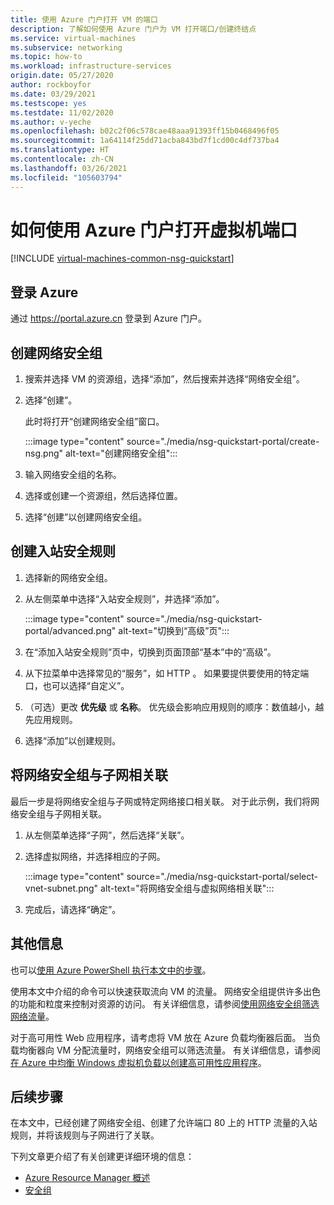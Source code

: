 ```yaml
---
title: 使用 Azure 门户打开 VM 的端口
description: 了解如何使用 Azure 门户为 VM 打开端口/创建终结点
ms.service: virtual-machines
ms.subservice: networking
ms.topic: how-to
ms.workload: infrastructure-services
origin.date: 05/27/2020
author: rockboyfor
ms.date: 03/29/2021
ms.testscope: yes
ms.testdate: 11/02/2020
ms.author: v-yeche
ms.openlocfilehash: b02c2f06c578cae48aaa91393ff15b0468496f05
ms.sourcegitcommit: 1a64114f25dd71acba843bd7f1cd00c4df737ba4
ms.translationtype: HT
ms.contentlocale: zh-CN
ms.lasthandoff: 03/26/2021
ms.locfileid: "105603794"
---
```

# <a name="how-to-open-ports-to-a-virtual-machine-with-the-azure-portal"></a>如何使用 Azure 门户打开虚拟机端口
[!INCLUDE [virtual-machines-common-nsg-quickstart](../../../includes/virtual-machines-common-nsg-quickstart.md)]

## <a name="sign-in-to-azure"></a>登录 Azure
通过 https://portal.azure.cn 登录到 Azure 门户。

## <a name="create-a-network-security-group"></a>创建网络安全组

1. 搜索并选择 VM 的资源组，选择“添加”，然后搜索并选择“网络安全组”。

1. 选择“创建”。

    此时将打开“创建网络安全组”窗口。

    :::image type="content" source="./media/nsg-quickstart-portal/create-nsg.png" alt-text="创建网络安全组":::

1. 输入网络安全组的名称。 

1. 选择或创建一个资源组，然后选择位置。

1. 选择“创建”以创建网络安全组。

## <a name="create-an-inbound-security-rule"></a>创建入站安全规则

1. 选择新的网络安全组。 

1. 从左侧菜单中选择“入站安全规则”，并选择“添加”。

    :::image type="content" source="./media/nsg-quickstart-portal/advanced.png" alt-text="切换到“高级”页":::

1. 在“添加入站安全规则”页中，切换到页面顶部“基本”中的“高级”。   

1. 从下拉菜单中选择常见的“服务”，如 HTTP 。 如果要提供要使用的特定端口，也可以选择“自定义”。 

1. （可选）更改 **优先级** 或 **名称**。 优先级会影响应用规则的顺序：数值越小，越先应用规则。

1. 选择“添加”以创建规则。

## <a name="associate-your-network-security-group-with-a-subnet"></a>将网络安全组与子网相关联

最后一步是将网络安全组与子网或特定网络接口相关联。 对于此示例，我们将网络安全组与子网相关联。 

1. 从左侧菜单选择“子网”，然后选择“关联”。

1. 选择虚拟网络，并选择相应的子网。

    :::image type="content" source="./media/nsg-quickstart-portal/select-vnet-subnet.png" alt-text="将网络安全组与虚拟网络相关联":::

1. 完成后，请选择“确定”。

## <a name="additional-information"></a>其他信息

也可以[使用 Azure PowerShell 执行本文中的步骤](nsg-quickstart-powershell.md)。

使用本文中介绍的命令可以快速获取流向 VM 的流量。 网络安全组提供许多出色的功能和粒度来控制对资源的访问。 有关详细信息，请参阅[使用网络安全组筛选网络流量](../../virtual-network/tutorial-filter-network-traffic.md)。

对于高可用性 Web 应用程序，请考虑将 VM 放在 Azure 负载均衡器后面。 当负载均衡器向 VM 分配流量时，网络安全组可以筛选流量。 有关详细信息，请参阅[在 Azure 中均衡 Windows 虚拟机负载以创建高可用性应用程序](tutorial-load-balancer.md)。

## <a name="next-steps"></a>后续步骤
在本文中，已经创建了网络安全组、创建了允许端口 80 上的 HTTP 流量的入站规则，并将该规则与子网进行了关联。 

下列文章更介绍了有关创建更详细环境的信息：
- [Azure Resource Manager 概述](../../azure-resource-manager/management/overview.md)
- [安全组](../../virtual-network/network-security-groups-overview.md)

<!--Update_Description: update meta properties, wording update, update link-->